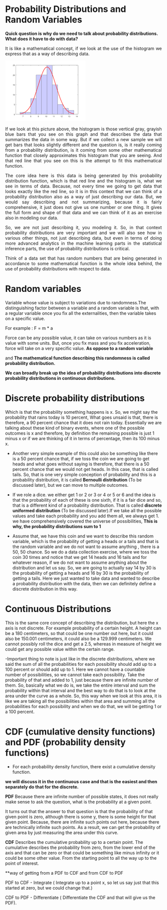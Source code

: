 # Probability Distributions and Random Variables

**Quick question is why do we need to talk about probability distributions. What does it have to do with data?**

<div style="text-align: justify;">
It is like a mathematical concept, if we look at the use of the histogram we express that as a way of describing data.</div>

![alt text]( https://raw.githubusercontent.com/AbhishekKumar4/Data-Analytics/master/Probability%20Distributions%20and%20Random%20Variables/Probability%20Distributions%20and%20Random%20Variables%20Intro/distri.png)
<p style='text-align: justify;'>If we look at this picture above, the histogram is those vertical gray, grayish blue bars that you see on this graph and that describes the data that summarizes the data in some way. But if we collect a new sample we will get bars that looks slightly different and the question is, is it really coming from a probability distribution, is it coming from some other mathematical function that closely approximates this histogram that you are seeing. And that red line that you see on this is the attempt to fit this mathematical function.</p>

<p style='text-align: justify;'>The core idea here is this data is being generated by this probability distribution function, which is that red line and the histogram is, what we see in terms of data. Because, not every time we going to get data that looks exactly like the red line, so it is in this context that we can think of a probability distribution also as a way of just describing our data. But, we would say describing and not summarizing, because it is fairly comprehensive, it just does not give us one number or one thing. It gives the full form and shape of that data and we can think of it as an exercise also in modeling our data.</p>

<p style='text-align: justify;'>So, we are not just describing it, you modeling it. So, in that context probability distributions are very important and we will also see how in various other things, not just describing data, but even in terms of doing more advanced analytics in the machine learning parts in the statistical inference parts, the use of probability distributions is critical.</p>

<p style='text-align: justify;'>Think of a data set that has random numbers that are being generated in accordance to some mathematical function is the whole idea behind, the use of probability distributions with respect to data.</p>


# Random variables
Variable whose value is subject to variations due to randomness.The distinguishing factor between a variable and a random variable is that, with a regular variable once you fix all the externalities, then the variable takes on a specific value.

For example : F = m * a

Force can be any possible value, it can take on various numbers as it is value with some units. But, once you fix mass and you fix acceleration, force will take on a very specific value. **As oppose to a random variable**

and **The mathematical function describing this randomness is called probability distribution.**


**We can broadly break up the idea of probability distributions into discrete probability distributions in continuous distributions.**

 # Discrete probability distributions
Which is that the probability something happens is x. So, we might say the probability that rains today is 10 percent, What goes unsaid is that, there is therefore, a 90 percent chance that it does not rain today. Essentially we are talking about these kind of binary events, where one of the possible outcomes is x and therefore, by definition the remaining possible is just 1 minus x or if we are thinking of it in terms of percentage, then its 100 minus x.

- Another very simple example of this could also be something like there is a 50 percent chance that, if we toss the coin we are going to get heads and what goes without saying is therefore, that there is a 50 percent chance that we would not get heads. In this case, that is called tails. So, that is one very simple conception of probability and this is a probability distribution, it is called **Bernoulli distribution** (To be discussed later), but we can move to multiple outcomes.

-  If we role a dice. we either get 1 or 2 or 3 or 4 or 5 or 6 and the idea is that the probability of each of these is one sixth, if it is a fair dice and so, that is a different kind of a probability distribution. That is called **discrete uniformed distribution** (To be discussed later).If we take all the possible values and take each probability and you add them all, we always get 1. we have comprehensively covered the universe of possibilities,
**This is why, the probability distributions sum to 1**

-  Assume that, we have this coin and we want to describe this random variable, which is the probability of getting a heads or a tails and that is the random variable and we do not want to assume anything , there is a 50, 50 chance. So we do a data collection exercise, where we toss the coin 30 times and notice that we get 14 heads and 16 tails and for whatever reason, if we do not want to assume anything about the distribution and let us say. So, we are going to actually say 14 by 30 is the probability of getting a heads and 16 by 30 is the probability of getting a tails. Here we just wanted to take data and wanted to describe a probability distribution with the data, then we can definitely define a discrete distribution in this way.

# Continuous Distributions
This is the same core concept of describing the distribution, but here the x axis is not discrete.
For example probability of a certain height. A height can be a 180 centimeters, so that could be one number out here, but it could also be 150.001 centimeters, it could also be a 129.999 centimeters. We cannot possibly roll the dice and get a 2.5, whereas in measure of height we could get any possible value within the certain range.

-Important thing to note is just like in the discrete distributions, where we said the sum of all the probabilities for each possibility should add up to a 100 percent or should add up to 1. Here we cannot have a countable number of possibilities, so we cannot take each possibility. Take the probability of that and added to 1, just because there are infinite number of them. So, basically what we do is, we take the entire interval and sum the probability within that interval and the best way to do that is to look at the area under the curve as a whole. So, this way when we look at this area, it is like we are taking all the possibilities within that area and summing all the probabilities for each possibility and when we do that, we will be getting 1 or a 100 percent.

# CDF (cumulative density functions) and PDF (probability density functions)

- For each probability density function, there exist a cumulative density function.

**we will discuss it in the continuous case and that is the easiest and then separately do that for the discrete.**

**PDF**
Because there are infinite number of possible states, it does not really make sense to ask the question, what is the probability at a given point.

It turns out that the answer to that question is that the probability of that given point is zero, although there is some y, there is some height for that given point. Because, there are infinite such points out here, because there are technically infinite such points. As a result, we can get the probability of given area by just measuring the area under this curve.

**CDF**
Describes the cumulative probability up to a certain point.
The cumulative describes the probability from zero, from the lower end of the axis and that can be zero or that could be something like minus infinity or it could be some other value. From the starting point to all the way up to the point of interest.

**way of getting from a PDF to CDF and from CDF to PDF

PDF to CDF - Integrate ( Integrate up to a point x, so let us say just that this started at zero, but we could change
that.)

CDF to PDF - Differentiate ( Differentiate the CDF and that will give us the PDF).
